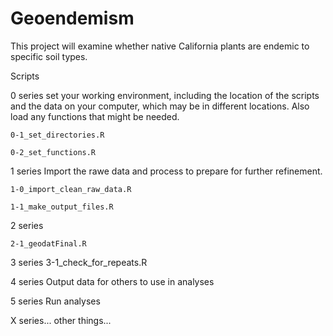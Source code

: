 # Geoendemism
This project will examine whether native California plants are endemic to specific soil types.


Scripts

0 series
	set your working environment, including the location of the scripts and the data on your computer, which may be in 
		different locations. Also load any functions that might be needed.

	0-1_set_directories.R

	0-2_set_functions.R


1 series
	Import the rawe data and process to prepare for further refinement.

	1-0_import_clean_raw_data.R

	1-1_make_output_files.R

2 series

	2-1_geodatFinal.R

3 series
	3-1_check_for_repeats.R

4 series
	Output data for others to use in analyses

	
5 series
	Run analyses
	
X series...
	other things...